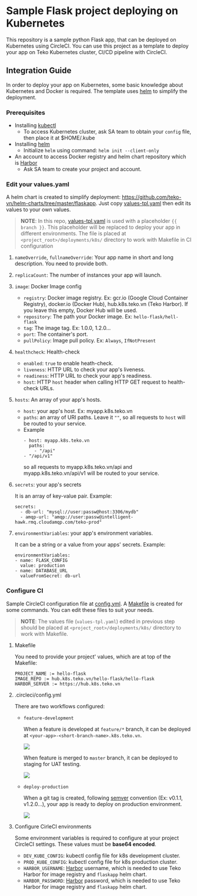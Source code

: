 # Sample Flask project deploying on Kubernetes
This repository is a sample python Flask app, that can be deployed on Kubernetes using CircleCI.
You can use this project as a template to deploy your app on Teko Kubernetes cluster, CI/CD pipeline with CircleCI.

## Integration Guide
In order to deploy your app on Kubernetes, some basic knowledge about Kubernetes and Docker is required.
The template uses [helm](https://helm.sh) to simplify the deployment.

### Prerequisites
- Installing [kubectl](https://kubernetes.io/docs/tasks/tools/install-kubectl/)
	- To access Kubernetes cluster, ask SA team to obtain your `config` file, then place it at $HOME/.kube
- Installing [helm](https://helm.sh/docs/using_helm/#installing-helm)
	- Initialize `helm` using command: `helm init --client-only`
- An account to access Docker registry and helm chart repository which is [Harbor](https://hub.k8s.teko.vn)
  - Ask SA team to create your project and account.

### Edit your values.yaml

  A helm chart is created to simplify deployment: https://github.com/teko-vn/helm-charts/tree/master/flaskapp.
  Just copy [values-tpl.yaml](https://github.com/teko-vn/helm-sample-projects/blob/master/deployments/k8s/values-tpl.yaml) then edit its values to your own values.
  
  > **NOTE**: In this repo, [values-tpl.yaml](https://github.com/teko-vn/helm-sample-projects/blob/master/deployments/k8s/values-tpl.yaml) is used with a placeholder `{{ branch }}`. This placeholder will be replaced to deploy your app in different environments.
  The file is placed at `<project_root>/deployments/k8s/` directory to work with Makefile in CI configuration

1. `nameOverride`, `fullnameOverride`: Your app name in short and long description. You need to provide both.

2. `replicaCount`: The number of instances your app will launch.

3. `image`: Docker Image config
	- `registry`: Docker image registry. Ex: gcr.io (Google Cloud Container Registry), docker.io (Docker Hub), hub.k8s.teko.vn (Teko Harbor). If you leave this empty, Docker Hub will be used.
	- `repository`: The path your Docker image. Ex: `hello-flask/hell-flask`
	- `tag`: The image tag. Ex: 1.0.0, 1.2.0...
	- `port`: The container's port.
	- `pullPolicy`: Image pull policy. Ex: `Always`, `IfNotPresent`

4. `healthcheck`: Health-check
	- `enabled`: `true` to enable heath-check.
	- `liveness`: HTTP URL to check your app's liveness.
	- `readiness`: HTTP URL to check your app's readiness.
	- `host`: HTTP `host` header when calling HTTP GET request to health-check URLs.

5. `hosts`: An array of your app's hosts.
	- `host`: your app's host. Ex: myapp.k8s.teko.vn
	- `paths`: an array of URI paths. Leave it `""`, so all requests to `host` will be routed to your service.
	- Example
		```
		- host: myapp.k8s.teko.vn
		  paths:
		    - "/api"
        - "/api/v1"
		```
		so all requests to myapp.k8s.teko.vn/api and myapp.k8s.teko.vn/api/v1 will be routed to your service.

6. `secrets`: your app's secrets

    It is an array of key-value pair.
    Example:
    ```
    secrets:
      - db-url: "mysql://user:passw@host:3306/mydb"
      - amqp-url: "amqp://user:passw@intelligent-hawk.rmq.cloudamqp.com/teko-prod"
    ```

7. `environmentVariables`: your app's environment variables.

    It can be a string or a value from your apps' secrets. 
    Example:
    ```
    environmentVariables:
    - name: FLASK_CONFIG
      value: production
    - name: DATABASE_URL
      valueFromSecret: db-url
    ```

### Configure CI

  Sample CircleCI configuration file at [config.yml](https://github.com/teko-vn/helm-sample-projects/blob/master/.circleci/config.yml).
  A [Makefile](https://github.com/teko-vn/helm-sample-projects/blob/master/Makefile) is created for some commands.
  You can edit these files to suit your needs.
  > **NOTE**: The values file (`values-tpl.yaml`) edited in previous step should be placed at `<project_root>/deployments/k8s/` directory to work with Makefile.
  
  1. Makefile

      You need to provide your project' values, which are at top of the Makefile:
        ```
        PROJECT_NAME := hello-flask
        IMAGE_REPO := hub.k8s.teko.vn/hello-flask/hello-flask
        HARBOR_SERVER := https://hub.k8s.teko.vn
        ```
  
  2. .circleci/config.yml
  
      There are two workflows configured:
      
      - `feature-development`
        
        When a feature is developed at `feature/*` branch, it can be deployed at `<your-app>-<short-branch-name>.k8s.teko.vn`.

        ![](https://raw.githubusercontent.com/teko-vn/helm-sample-projects/master/docs/img/feature-feature-deployment.png)

        When feature is merged to `master` branch, it can be deployed to staging for UAT testing.

        ![](https://raw.githubusercontent.com/teko-vn/helm-sample-projects/master/docs/img/master-feature-development.png)
      
      - `deploy-production`
        
        When a git tag is created, following [semver](https://semver.org/) convention (Ex: v0.1.1, v1.2.0...), your app is ready to deploy on production environment.

        ![](https://raw.githubusercontent.com/teko-vn/helm-sample-projects/master/docs/img/tag-deploy-production.png)
  
  3. Configure CirleCI environments

      Some environment variables is required to configure at your project CircleCI settings. These values must be **base64 encoded**.

      - `DEV_KUBE_CONFIG`: kubectl config file for k8s development cluster.
      - `PROD_KUBE_CONFIG`: kubectl config file for k8s production cluster.
      - `HARBOR_USERNAME`: [Harbor](https://hub.k8s.teko.vn) username, which is needed to use Teko Harbor for image registry and `flaskapp` helm chart.
      - `HARBOR_PASSWORD`: [Harbor](https://hub.k8s.teko.vn) password, which is needed to use Teko Harbor for image registry and `flaskapp` helm chart.